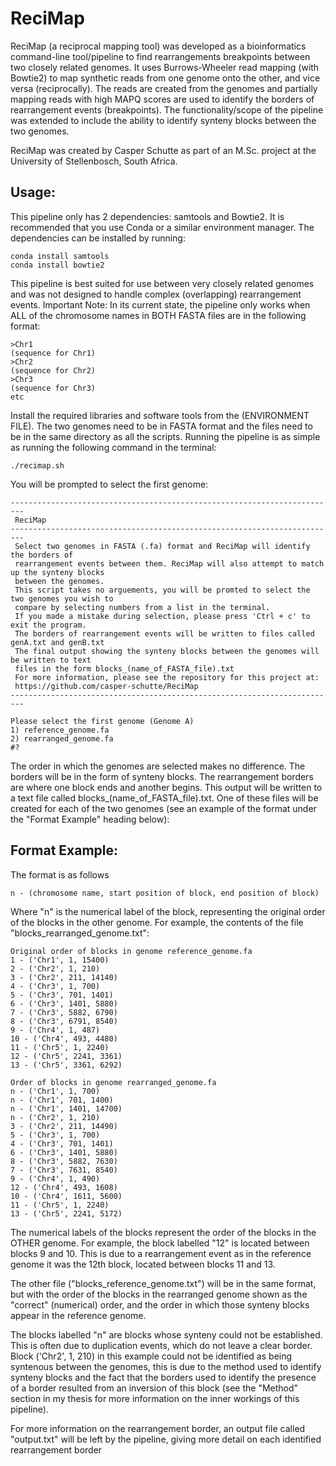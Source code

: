 # ReciMap

ReciMap (a reciprocal mapping tool) was developed as a bioinformatics command-line tool/pipeline to find rearrangements
breakpoints between two closely related genomes. It uses Burrows-Wheeler read mapping (with Bowtie2) to map synthetic 
reads from one genome onto the other, and vice versa (reciprocally). The reads are created from the genomes and 
partially mapping reads with high MAPQ scores are used to identify the borders of rearrangement events
(breakpoints). The functionality/scope of the pipeline was extended to include the ability to identify synteny blocks 
between the two genomes.

ReciMap was created by Casper Schutte as part of an M.Sc. project at the University of Stellenbosch, South Africa. 

## Usage:
This pipeline only has 2 dependencies: samtools and Bowtie2. It is recommended that you use Conda or a similar 
environment manager. The dependencies can be installed by running:
```
conda install samtools
conda install bowtie2
```
This pipeline is best suited for use between very closely related genomes and was not designed to handle complex
(overlapping) rearrangement events.
Important Note: In its current state, the pipeline only works when ALL of the chromosome names in BOTH FASTA files are 
in the following format:
```
>Chr1
(sequence for Chr1)
>Chr2
(sequence for Chr2)
>Chr3
(sequence for Chr3)
etc
```
Install the required libraries and software tools from the (ENVIRONMENT FILE). 
The two genomes need to be in FASTA format and the files need to be in the same directory as all the scripts. 
Running the pipeline is as simple as running the following command in the terminal:

```
./recimap.sh
```

You will be prompted to select the first genome:
```
------------------------------------------------------------------------- 
 ReciMap 
-------------------------------------------------------------------------
 Select two genomes in FASTA (.fa) format and ReciMap will identify the borders of 
 rearrangement events between them. ReciMap will also attempt to match up the synteny blocks 
 between the genomes. 
 This script takes no arguements, you will be promted to select the two genomes you wish to 
 compare by selecting numbers from a list in the terminal. 
 If you made a mistake during selection, please press 'Ctrl + c' to exit the program.
 The borders of rearrangement events will be written to files called genA.txt and genB.txt
 The final output showing the synteny blocks between the genomes will be written to text 
 files in the form blocks_(name_of_FASTA_file).txt 
 For more information, please see the repository for this project at: 
 https://github.com/casper-schutte/ReciMap 
-------------------------------------------------------------------------

Please select the first genome (Genome A)
1) reference_genome.fa
2) rearranged_genome.fa
#? 
```
The order in which the genomes are selected makes no difference. The borders will be in the form of 
synteny blocks. The rearrangement borders are where one block ends and another begins. 
This output will be written to a text file called blocks_(name_of_FASTA_file).txt. One of 
these files will be created for each of the two genomes (see an example of the format under 
the "Format Example" heading below):

## Format Example:
The format is as follows
```
n - (chromosome name, start position of block, end position of block)
```
Where "n" is the numerical label of the block, representing the original order of the blocks in the other genome.
For example, the contents of the file "blocks_rearranged_genome.txt":
```
Original order of blocks in genome reference_genome.fa
1 - ('Chr1', 1, 15400)
2 - ('Chr2', 1, 210)
3 - ('Chr2', 211, 14140)
4 - ('Chr3', 1, 700)
5 - ('Chr3', 701, 1401)
6 - ('Chr3', 1401, 5880)
7 - ('Chr3', 5882, 6790)
8 - ('Chr3', 6791, 8540)
9 - ('Chr4', 1, 487)
10 - ('Chr4', 493, 4480)
11 - ('Chr5', 1, 2240)
12 - ('Chr5', 2241, 3361)
13 - ('Chr5', 3361, 6292)

Order of blocks in genome rearranged_genome.fa
n - ('Chr1', 1, 700)
n - ('Chr1', 701, 1400)
n - ('Chr1', 1401, 14700)
n - ('Chr2', 1, 210)
3 - ('Chr2', 211, 14490)
5 - ('Chr3', 1, 700)
4 - ('Chr3', 701, 1401)
6 - ('Chr3', 1401, 5880)
8 - ('Chr3', 5882, 7630)
7 - ('Chr3', 7631, 8540)
9 - ('Chr4', 1, 490)
12 - ('Chr4', 493, 1608)
10 - ('Chr4', 1611, 5600)
11 - ('Chr5', 1, 2240)
13 - ('Chr5', 2241, 5172)
```
The numerical labels of the blocks represent the order of the blocks in the OTHER genome. For example,
the block labelled "12" is located between blocks 9 and 10. This is due to a rearrangement event as in the reference 
genome it was the 12th block, located between blocks 11 and 13. 

The other file ("blocks_reference_genome.txt") will be in the same format, but with the order of the blocks in the 
rearranged genome shown as the "correct" (numerical) order, and the order in which those synteny blocks appear in the 
reference genome.

The blocks labelled "n" are blocks whose synteny could not be established. This is often due to duplication events, 
which do not leave a clear border. Block ('Chr2', 1, 210) in this example could not be identified as being syntenous 
between the genomes, this is due to the method used to identify synteny blocks and the fact that the borders used to 
identify the presence of a border resulted from an inversion of this block (see the "Method" section in my thesis for more
information on the inner workings of this pipeline).

For more information on the rearrangement border, an 
output file called "output.txt" will be left by the pipeline, giving more detail on each identified rearrangement border
